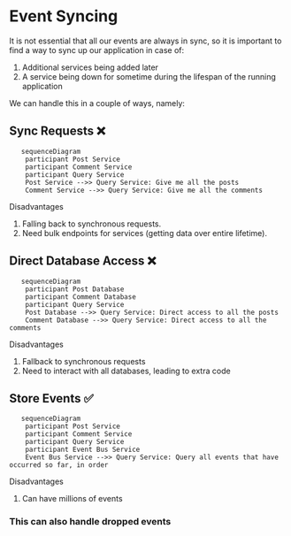 # Event Syncing

It is not essential that all our events are always in sync, so it is important to find a way to sync up our application in case of:
1. Additional services being added later
2. A service being down for sometime during the lifespan of the running application
   
We can handle this in a couple of ways, namely:
## Sync Requests :x:

``` mermaid
   sequenceDiagram
    participant Post Service
    participant Comment Service
    participant Query Service
    Post Service -->> Query Service: Give me all the posts
    Comment Service -->> Query Service: Give me all the comments
   ```
Disadvantages
1. Falling back to synchronous requests.
2. Need bulk endpoints for services (getting data over entire lifetime).

## Direct Database Access :x:
``` mermaid
   sequenceDiagram
    participant Post Database
    participant Comment Database
    participant Query Service
    Post Database -->> Query Service: Direct access to all the posts
    Comment Database -->> Query Service: Direct access to all the comments
   ```

Disadvantages
1. Fallback to synchronous requests
2. Need to interact with all databases, leading to extra code
   
## Store Events :white_check_mark:

``` mermaid
   sequenceDiagram
    participant Post Service
    participant Comment Service
    participant Query Service
    participant Event Bus Service
    Event Bus Service -->> Query Service: Query all events that have occurred so far, in order
   ```
Disadvantages
1. Can have millions of events
   
### This can also handle dropped events